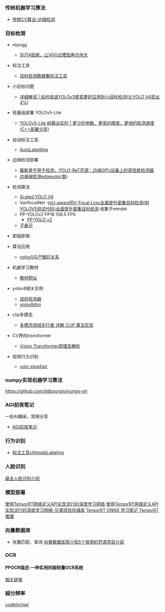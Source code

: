 ### 传统机器学习算法
- [传统CV算法-边缘检测](source/CV/source/传统CV/cv_1.md)
### 目标检测
- repvgg
  - [SOTA性能，让VGG式模型再次伟大](https://zhuanlan.zhihu.com/p/344324470)

- 标注工具
  - [目标检测数据集标注工具](https://zhuanlan.zhihu.com/p/445559419)
- 小目标问题
    - [详细解读 | 如何改进YOLOv3使其更好应用到小目标检测(比YOLO V4高出4%)](https://mp.weixin.qq.com/s?__biz=MzU5OTA2Mjk5Mw==&mid=2247491053&idx=1&sn=58fac845ce9fee45205404b35c526c42&chksm=febbfd53c9cc744551b6a5998f0960dbe0ba172943873a1bec35a95c6d2ff20e6ffbbcca7f7b&scene=178&cur_album_id=2089479685876269057#rd)
- 轻量级部署 YOLOv5-Lite
    - [YOLOv5-Lite 树莓派实时 | 更少的参数、更高的精度、更快的检测速度(C++部署分享)](https://mp.weixin.qq.com/s?__biz=MzU5OTA2Mjk5Mw==&mid=2247491133&idx=1&sn=94a2b59dd52e09105e50c66eb46e1f9d&chksm=febbfe83c9cc77952731c5a950bffa360dfc8baa700203899032800ebdb1524adc96efd68dd8&scene=178&cur_album_id=2089479685876269057#rd)
- 自动标注工具
    - [AutoLabelImg](https://github.com/ppogg/AutoLabelImg)
- 边缘检测部署
    - [截断骨干用于检测，YOLO-ReT开源：边缘GPU设备上的高性能检测器](https://github.com/prakharg24/yoloret)
    - [边缘端检测edgeyolo(查)](https://github.com/LSH9832/edgeyolo)
- 检测算法
    - [Scaled YOLO V4](https://github.com/WongKinYiu/PyTorch_YOLOv4)
    - VarifocalNet
        -[IoU-aware同V-Focal Loss全面提升密集目标检测(附YOLOV5测试代码)全面提升密集目标检测](https://github.com/hyz-xmaster/VarifocalNet) 收集于mmdet
    - PP-YOLOv2 FP16 106.5 FPS
        - [PP-YOLO v2](https://github.com/PaddlePaddle/PaddleDetection)
    -  [子豪兄](https://github.com/TommyZihao/Train_Custom_Dataset.git)
- 即插即用
- 算法应用
    - [yolov5与产猪的关系](https://mp.weixin.qq.com/s/2yP7ZDRBsAQoTQjNDaIATw)
- 机器学习教材
  - [教材网址](https://github.com/lTbgykio/Books-Free-Books) 
- yolov8相关实例
  - [目标检测器](https://blog.csdn.net/river_star1/article/details/132530344)
  - [yolov8dnn](https://blog.csdn.net/jameschen9051/article/details/131069271)
- clip多模态
  - [多模态领域先行者 详解 CLIP 算法实现](https://zhuanlan.zhihu.com/p/520443068)
- CV界的transformer
  - [Vision Transformer原理及解析](https://zhuanlan.zhihu.com/p/427388113)
- 视频行为识别
  - [yolo-slowfast](https://pytorch.org/hub/facebookresearch_pytorchvideo_slowfast/)

### numpy实现机器学习算法
https://github.com/ddbourgin/numpy-ml
### AGI前夜笔记
一些AI趣闻，常用分享 
- [AGI前夜笔记](https://agi360.xyz)
### 行为识别
- [标注工具UltimateLabeling](https://github.com/alexandre01/UltimateLabeling)

### 人脸识别
[最全人脸识别介绍](https://blog.csdn.net/qq_23091073/article/details/126930065)


### 模型部署
[使用TensorRT网络定义API实现流行的深度学习网络](https://github.com/wang-xinyu/tensorrtx)
[使用TensorRT网络定义API实现流行的深度学习网络-兄弟项目存储库](https://github.com/wang-xinyu/pytorchx)
[TensorRT ONNX 学习笔记](https://zhuanlan.zhihu.com/p/354600414)
[TensorRT推理](https://blog.csdn.net/JianguoChow/article/details/122684310)

### 向量数据库
- 张量匹配、查询
[向量数据库简介和5个常用的开源项目介绍](https://mp.weixin.qq.com/s/VwhsedkAl1t94A16rDY9wA)


### OCR
#### PPOCR描述-一种实用的超轻量OCR系统
[相关链接](https://zhuanlan.zhihu.com/p/560512112)

### 超分辨率
[codeformer](https://zhuanlan.zhihu.com/p/599051269)